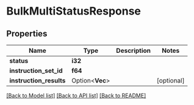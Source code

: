 # BulkMultiStatusResponse

## Properties

Name | Type | Description | Notes
------------ | ------------- | ------------- | -------------
**status** | **i32** |  |
**instruction_set_id** | **f64** |  |
**instruction_results** | Option<**Vec<String>**> |  | [optional]

[[Back to Model list]](../README.md#documentation-for-models) [[Back to API list]](../README.md#documentation-for-api-endpoints) [[Back to README]](../README.md)
